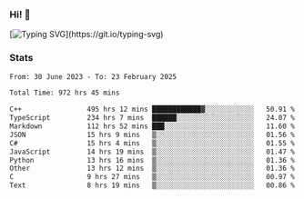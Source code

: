 ### Hi!  👋

[![Typing SVG](https://readme-typing-svg.herokuapp.com?font=Fira+Code&pause=1000&width=435&lines=Hello!+I'm+Texiwustion.)](https://git.io/typing-svg)

### Stats

<!--START_SECTION:waka-->

```txt
From: 30 June 2023 - To: 23 February 2025

Total Time: 972 hrs 45 mins

C++                495 hrs 12 mins ████████████▓░░░░░░░░░░░░   50.91 %
TypeScript         234 hrs 7 mins  ██████░░░░░░░░░░░░░░░░░░░   24.07 %
Markdown           112 hrs 52 mins ███░░░░░░░░░░░░░░░░░░░░░░   11.60 %
JSON               15 hrs 9 mins   ▒░░░░░░░░░░░░░░░░░░░░░░░░   01.56 %
C#                 15 hrs 4 mins   ▒░░░░░░░░░░░░░░░░░░░░░░░░   01.55 %
JavaScript         14 hrs 19 mins  ▒░░░░░░░░░░░░░░░░░░░░░░░░   01.47 %
Python             13 hrs 16 mins  ▒░░░░░░░░░░░░░░░░░░░░░░░░   01.36 %
Other              13 hrs 12 mins  ▒░░░░░░░░░░░░░░░░░░░░░░░░   01.36 %
C                  9 hrs 27 mins   ▒░░░░░░░░░░░░░░░░░░░░░░░░   00.97 %
Text               8 hrs 19 mins   ▒░░░░░░░░░░░░░░░░░░░░░░░░   00.86 %
```

<!--END_SECTION:waka-->
